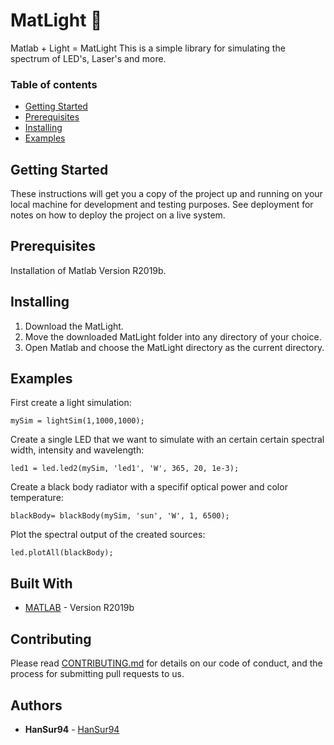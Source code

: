 
# MatLight 🚥

Matlab + Light = MatLight
This is a simple library for simulating the spectrum of LED's, Laser's and more.

### Table of contents
* [Getting Started](#getting-started)
* [Prerequisites](#prerequisites)
* [Installing](#installing)
* [Examples](#examples)

## Getting Started 

These instructions will get you a copy of the project up and running on your local machine for development and testing purposes. See deployment for notes on how to deploy the project on a live system.

## Prerequisites

Installation of Matlab Version R2019b.

## Installing

1. Download the MatLight.
2. Move the downloaded MatLight folder into any directory of your choice.
3. Open Matlab and choose the MatLight directory as the current directory.

## Examples

First create a light simulation:

`mySim = lightSim(1,1000,1000);`

Create a single LED that we want to simulate with an certain certain spectral width, intensity and wavelength:

`led1 = led.led2(mySim, 'led1', 'W', 365, 20, 1e-3);`

Create a black body radiator with a specifif optical power and color temperature:

`blackBody= blackBody(mySim, 'sun', 'W', 1, 6500);`

Plot the spectral output of the created sources:

`led.plotAll(blackBody);`

## Built With

* [MATLAB](https://www.mathworks.com/products/matlab.html) - Version R2019b

## Contributing

Please read [CONTRIBUTING.md](https://gist.github.com/PurpleBooth/b24679402957c63ec426) for details on our code of conduct, and the process for submitting pull requests to us.


## Authors

* **HanSur94** - [HanSur94](https://github.com/HanSur94)
